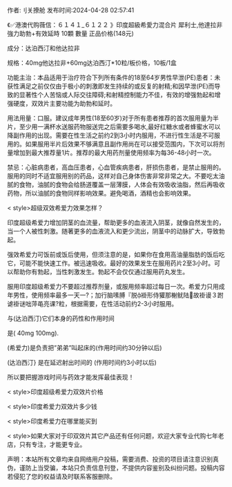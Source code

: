 <p>作者:刂关撩舱 发布时间:2024-04-28 02:57:41</p>
<p>《✅港澳代购薇信：６１４１_６１２２ 》印度超級希愛力混合片 犀利士,他達拉非 強力助勃+有效延時 10顆 數量 正品价格(148元) </p>
									<p>成分：达泊西汀和他达拉非</p><p>规格：40mg他达拉非+60mg达泊西汀*10粒/板价格，10板/1盒</p><p>功能主治：本品适用于治疗符合下列所有条件的18至64岁男性早泄(PE)患者：未获性满足之前仅仅由于极小的刺激即发生持续的或反复的射精;和因早泄(PE)而导致的显著性个人苦恼或人际交往障碍;和射精控制能力不佳，有效的增强勃起和增强硬度，双效片主要功能为助勃和延时。</p><p>用法用量：口服。建议成年男性(18至60岁)对于所有患者推荐的首次服用量为半片，至少用一满杯水送服药物服送完之后需要多喝水,最好红糖水或者蜂蜜水可以降副作用的出现。需要在性生活之前约2到3小时内服用，不进行性生活是不可服用的。如果服用半片后效果不够满意且副作用尚在可以接受范围内，下次可以将剂量增加到最大推荐量1片。推荐的最大用药剂量使用频率为每36-48小时一次。</p><p>禁忌：心脏病患者，高血压患者，心血管疾病患者，肝损伤患者，是禁止服用的。服用的同时不适宜服用别的药品，这样对自己身体伤害非常非常之大。不要吃太油腻的食物，油腻的食物会给肠道覆盖一层薄膜，人体会有效吸收油脂，然后再吸收药物，所以油腻的食物同样影响效果。避免喝酒，酒精也会影响效果。</p><p></p><p>< style>超级双效希爱力效果怎样？</></p><p>印度超级希爱力增加阴茎的血流量，帮助更多的血液流入阴茎，就像自然发生的，当一个人被性刺激。随著更多的血液流入和更少流出，阴茎中的动脉扩大，导致勃起。</p><p>强效希爱力可饭前或饭后使用，但须注意的是，如果你在食用高油量脂肪的饭后吃它，可能不能快速工作。被迅速吸收。最好的效果发生在服用药片2至3小时。可以帮助你有勃起，当性刺激发生。勃起不会仅仅通过服用药丸发生。</p><p>服用印度超级希爱力不要超过推荐剂量，或服用频率超过每日一次。希爱力只用成年男性，使用频率最多一天一?；加行脑嗉膊『脱褂形侍獾那榭鱿陆故褂谩３跗谑褂谜咄萍黾亮课?粒，根据需要，在性活动前约2-3小时服用。</p><p>与(达泊西汀)它们本身的药性和作用时间</p><p>是( 40mg  100mg).</p><p>(希爱力)是负责把”弟弟”叫起床的(作用时间约30分钟以后)</p><p>(达泊西汀} 是在延迟射出时间的 (作用时间约3小时以后)</p><p>所以要把握游戏时间与药效才能发挥最佳表现！</p><p></p><p>< style>印度超级希爱力双效片价格</></p><p>< style>印度希爱力双效片多少钱</></p><p>< style>印度希爱力在哪里能买到</></p><p>< style>如果大家对于印双效片其它产品还有任何问题，欢迎大家专业代购七年老店，只有专注，才能更专业。</></p>				声明：本站所有文章均来自网络用户投稿，需要消费、投资的项目请注意识别真伪，谨防上当受骗，本站只负责信息刊登，不提供内容鉴别及纠纷问题。投稿内容若侵犯了您的权益请及时联系客服删除。				
